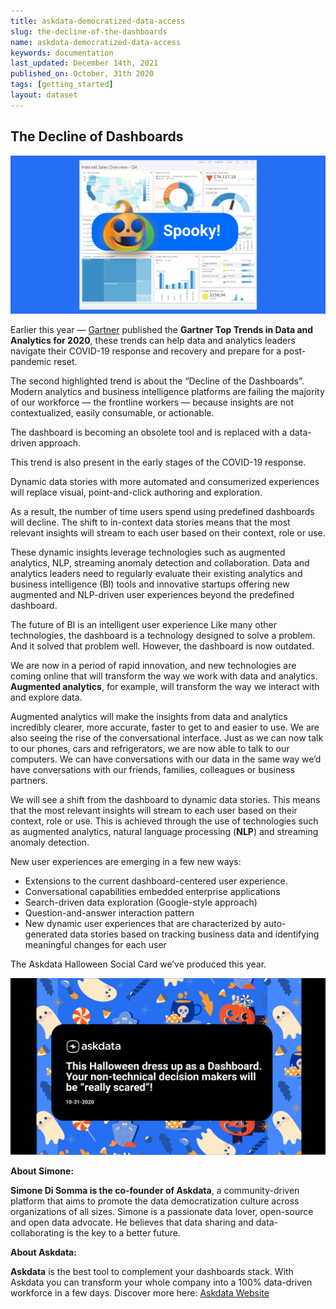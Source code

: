 ```yaml
---
title: askdata-democratized-data-access
slug: the-decline-of-the-dashboards
name: askdata-democratized-data-access
keywords: documentation
last_updated: December 14th, 2021
published_on: October, 31th 2020
tags: [getting_started]
layout: dataset
---
```


## The Decline of Dashboards

<img src="/media/blog/the-decline-of-the-dashboards/the-decline-of-the-dashboards.png" alt="Data Analytics Outlook for 2022" class="image-doc pb-3" />

<p>Earlier this year — <a href="http://www.gartner.com/">Gartner</a> published the <strong>Gartner Top Trends in Data and Analytics for 2020</strong>, these trends can help data and analytics leaders navigate their COVID-19 response and recovery and prepare for a post-pandemic reset.</p><p>The second highlighted trend is about the “Decline of the Dashboards”. Modern analytics and business intelligence platforms are failing the majority of our workforce — the frontline workers — because insights are not contextualized, easily consumable, or actionable.</p><p>The dashboard is becoming an obsolete tool and is replaced with a data-driven approach.</p><p>This trend is also present in the early stages of the COVID-19 response.</p><p>Dynamic data stories with more automated and consumerized experiences will replace visual, point-and-click authoring and exploration.</p><p>As a result, the number of time users spend using predefined dashboards will decline. The shift to in-context data stories means that the most relevant insights will stream to each user based on their context, role or use.</p><p>These dynamic insights leverage technologies such as augmented analytics, NLP, streaming anomaly detection and collaboration. Data and analytics leaders need to regularly evaluate their existing analytics and business intelligence (BI) tools and innovative startups offering new augmented and NLP-driven user experiences beyond the predefined dashboard.</p><p>The future of BI is an intelligent user experience Like many other technologies, the dashboard is a technology designed to solve a problem. And it solved that problem well. However, the dashboard is now outdated.</p><p>We are now in a period of rapid innovation, and new technologies are coming online that will transform the way we work with data and analytics. <strong>Augmented analytics</strong>, for example, will transform the way we interact with and explore data.</p><p>Augmented analytics will make the insights from data and analytics incredibly clearer, more accurate, faster to get to and easier to use. We are also seeing the rise of the conversational interface. Just as we can now talk to our phones, cars and refrigerators, we are now able to talk to our computers. We can have conversations with our data in the same way we’d have conversations with our friends, families, colleagues or business partners.</p><p>We will see a shift from the dashboard to dynamic data stories. This means that the most relevant insights will stream to each user based on their context, role or use. This is achieved through the use of technologies such as augmented analytics, natural language processing (<strong>NLP</strong>) and streaming anomaly detection.</p><p>New user experiences are emerging in a few new ways:</p><ul><li>Extensions to the current dashboard-centered user experience.</li><li>Conversational capabilities embedded enterprise applications</li><li>Search-driven data exploration (Google-style approach)</li><li>Question-and-answer interaction pattern</li><li>New dynamic user experiences that are characterized by auto-generated data stories based on tracking business data and identifying meaningful changes for each user</li></ul><p>The Askdata Halloween Social Card we’ve produced this year.</p>

<img src="/media/blog/the-decline-of-the-dashboards/the-decline-of-the-dashboards_1.png" alt="Data Analytics Outlook for 2022" class="image-doc pb-3" />

<p><strong>About Simone:</strong></p><p><strong>Simone Di Somma is the co-founder of Askdata</strong>, a community-driven platform that aims to promote the data democratization culture across organizations of all sizes. Simone is a passionate data lover, open-source and open data advocate. He believes that data sharing and data-collaborating is the key to a better future.</p><p><strong>About Askdata:</strong></p><p><strong>Askdata</strong> is the best tool to complement your dashboards stack. With Askdata you can transform your whole company into a 100% data-driven workforce in a few days. Discover more here: <a href="https://www.askdata.com/">Askdata Website</a></p><p>‍</p>

  